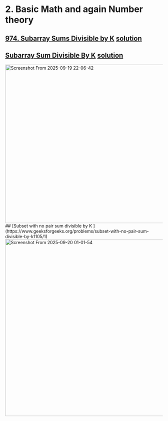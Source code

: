 # 2. Basic Math and again Number theory
## [974. Subarray Sums Divisible by K](https://leetcode.com/problems/subarray-sums-divisible-by-k/description/) [solution](https://www.youtube.com/watch?v=bcXy-T4Sc3E)
## [Subarray Sum Divisible By K](https://www.geeksforgeeks.org/problems/sub-array-sum-divisible-by-k2617/1) [solution](https://www.youtube.com/watch?v=hviDtcBVpho)
<img width="940" height="506" alt="Screenshot From 2025-09-19 22-06-42" src="https://github.com/user-attachments/assets/0d229ad8-fb7f-4ae4-bf14-1b4734c95305" />
##  [Subset with no pair sum divisible by K
](https://www.geeksforgeeks.org/problems/subset-with-no-pair-sum-divisible-by-k1105/1)
<img width="1294" height="565" alt="Screenshot From 2025-09-20 01-01-54" src="https://github.com/user-attachments/assets/e98da876-1d1a-4b9c-9eeb-aa978f5eec3d" />
